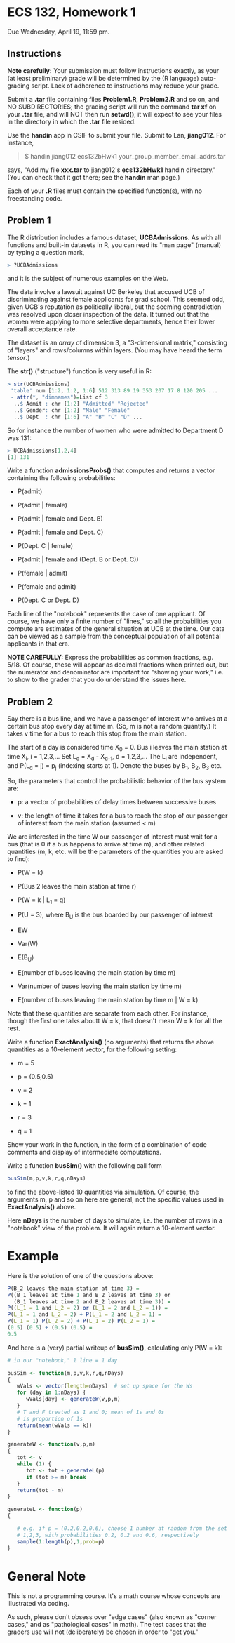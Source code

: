 
# ECS 132, Homework 1

Due Wednesday, April 19, 11:59 pm.

## Instructions

**Note carefully:**  Your submission must follow instructions exactly,
as your (at least preliminary) grade will be determined by the (R
language) auto-grading script.  Lack of adherence to instructions may
reduce your grade.

Submit a **.tar** file containing files **Problem1.R**,
**Problem2.R** and so on, and NO SUBDIRECTORIES; the grading script
will run the command **tar xf** on your **.tar** file, and will NOT then
run **setwd()**; it will expect to see your files in the directory in
which the **.tar** file resided.

Use the **handin** app in CSIF to submit your file. Submit to Lan, **jiang012**. For instance,

> $ handin jiang012 ecs132bHwk1 your_group_member_email_addrs.tar

says, "Add my file **xxx.tar** to jiang012's **ecs132bHwk1** handin
directory." (You can check that it got there; see the **handin** man
page.)

Each of your **.R** files must contain the specified function(s), with
no freestanding code.

## Problem 1

The R distribution includes a famous dataset, **UCBAdmissions**.  As
with all functions and built-in datasets in R, you can read its "man
page" (manual) by typing a question mark,

``` r
> ?UCBAdmissions
```

and it is the subject of numerous examples on the Web.

The data involve a lawsuit against UC Berkeley that accused UCB of
discriminating against female applicants for grad school.  This seemed
odd, given UCB's reputation as politically liberal, but the
seeming contradiction was resolved upon closer inspection of the data.
It turned out that the women were applying to more selective
departments, hence their lower overall acceptance rate.

The dataset is  an *array* of dimension 3, a "3-dimensional matrix,"
consisting of "layers" and rows/columns within layers.  (You may have
heard the term *tensor*.)

The **str()** ("structure") function is very useful in R:

``` r
> str(UCBAdmissions)
 'table' num [1:2, 1:2, 1:6] 512 313 89 19 353 207 17 8 120 205 ...
 - attr(*, "dimnames")=List of 3
  ..$ Admit : chr [1:2] "Admitted" "Rejected"
  ..$ Gender: chr [1:2] "Male" "Female"
  ..$ Dept  : chr [1:6] "A" "B" "C" "D" ...
```

So for instance the number of women who were admitted to Department D
was 131:

``` r
> UCBAdmissions[1,2,4]
[1] 131
```

Write a function **admissionsProbs()** that computes and returns a
vector containing the following probabilities:

* P(admit)

* P(admit | female)

* P(admit | female and Dept. B)

* P(admit | female and Dept. C)

* P(Dept. C | female)

* P(admit | female and (Dept. B or Dept. C))

* P(female | admit)

* P(female and admit)

* P(Dept. C or Dept. D)

Each line of the "notebook" represents the case of one applicant.  Of
course, we have only a finite number of "lines," so all the
probabilities you compute are estimates of the general situation at UCB
at the time.  Our data can be viewed as a sample from the conceptual
population of all potential applicants in that era.

**NOTE CAREFULLY:**  Express the probabilities as common fractions,
e.g. 5/18.  Of course, these will appear as decimal fractions when
printed out, but the numerator and denominator are important for
"showing your work," i.e. to show to the grader that you do understand
the issues here.

## Problem 2

Say there is a bus line, and we have a passenger of interest who arrives
at a certain bus stop every day at time m.  (So, m is not a random
quantity.)  It takes v time for a bus to reach this stop from the main
station.  

The start of a day is considered time X<sub>0</sub> = 0. Bus i leaves the main station at time 
X<sub>i</sub>, i = 1,2,3,...  Set L<sub>d</sub> = X<sub>d</sub> - X<sub>d-1</sub>, d = 1,2,3,... 
The L<sub>i</sub> are independent, and P(L<sub>d</sub> = j) =
p<sub>j</sub> (indexing starts at 1).  Denote the buses by B<sub>1</sub>,
B<sub>2</sub>, B<sub>3</sub> etc.  

So, the parameters that control the probabilistic behavior
of the bus system are:

* p: a vector of probabilities of delay times between successive buses

* v: the length of time it takes for a bus to reach the stop of our
  passenger of interest from the main station (assumed < m)

We are interested in the time W our passenger of interest must wait for a
bus (that is 0 if a bus happens to arrive at time m), and other related
quantities (m, k, etc. will be the parameters of the quantities you
are asked to find):

* P(W = k)

* P(Bus 2 leaves the main station at time r)

* P(W = k | L<sub>1</sub> = q)

* P(U = 3), where B<sub>U</sub> is the bus boarded by our passenger of
  interest

* EW

* Var(W)

* E(B<sub>U</sub>)

* E(number of buses leaving the main station by time m)

* Var(number of buses leaving the main station by time m)

* E(number of buses leaving the main station by time m | W = k)

Note that these quantities are separate from each other.  For instance,
though the first one talks aboutt W = k, that doesn't mean W = k for all
the rest.

Write a function **ExactAnalysis()** (no arguments) that returns the
above quantities as a 10-element vector, for the following setting:

* m = 5

* p = (0.5,0.5)

* v = 2

* k = 1

* r = 3

* q = 1

Show your work in the function, in the form of a combination of code
comments and display of intermediate computations.

Write a function **busSim()** with the following call form

``` r
busSim(m,p,v,k,r,q,nDays)
```

to find the above-listed 10 quantities via simulation.  Of course, the
arguments m, p and so on here are general, not the specific values used
in **ExactAnalysis()** above.

Here **nDays** is the number of days to simulate, i.e. the number of
rows in a "notebook" view of the problem.  It will again return a
10-element vector.

# Example

Here is the solution of one of the questions above:

``` r
P(B_2 leaves the main station at time 3) =
P((B_1 leaves at time 1 and B_2 leaves at time 3) or
  (B_1 leaves at time 2 and B_2 leaves at time 3)) = 
P((L_1 = 1 and L_2 = 2) or (L_1 = 2 and L_2 = 1)) =
P(L_1 = 1 and L_2 = 2) + P(L_1 = 2 and L_2 = 1) =
P(L_1 = 1) P(L_2 = 2) + P(L_1 = 2) P(L_2 = 1) =
(0.5) (0.5) + (0.5) (0.5) =
0.5

```

And here is a (very) partial writeup of **busSim()**, calculating only
P(W = k):

``` r
# in our "notebook," 1 line = 1 day

busSim <- function(m,p,v,k,r,q,nDays)
{
   wVals <- vector(length=nDays)  # set up space for the Ws
   for (day in 1:nDays) {
      wVals[day] <- generateW(v,p,m)
   }
   # T and F treated as 1 and 0; mean of 1s and 0s
   # is proportion of 1s
   return(mean(wVals == k))  
}

generateW <- function(v,p,m) 
{
   tot <- v
   while (1) {
      tot <- tot + generateL(p)
      if (tot >= m) break
   }
   return(tot - m)
}

generateL <- function(p) 
{

   # e.g. if p = (0.2,0.2,0.6), choose 1 number at random from the set
   # 1,2,3, with probabilities 0.2, 0.2 and 0.6, respectively
   sample(1:length(p),1,prob=p)
}

```

# General Note

This is not a programming course.  It's a math course whose concepts are
illustrated via coding.

As such, please don't obsess over "edge cases" (also known as "corner
cases," and as "pathological cases" in math).  The test cases that the
graders use will not (deliberately) be chosen in order to "get you."

